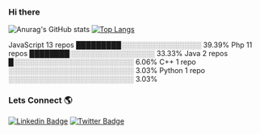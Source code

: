 ### Hi there 

<!--**njourou/njourou** is a ✨ _special_ ✨ repository because its `README.md` (this file) appears on your GitHub profile.

Here are some ideas to get you started:-->

<!--🔭 I’m currently working on ...
- 🌱 I’m currently learning ...
- 👯 I’m looking to collaborate on 
- 🤔 I’m looking for help with ...
- 💬 Ask me about ...php
- 📫 How to reach me: ...
- 😄 Pronouns: ...
- ⚡ Fun fact: ...-->



![Anurag's GitHub stats](https://github-readme-stats.vercel.app/api?username=njourou&count_private=true&show_icons=true&theme=radical)
[![Top Langs](https://github-readme-stats.vercel.app/api/top-langs/?username=njourou&show_icons=true&layout=compact&theme=vue&hide_border=true)](https://github.com/anuraghazra/github-readme-stats)



JavaScript               13 repos            █████████░░░░░░░░░░░░░░░░   39.39% 
Php                      11 repos            ████████░░░░░░░░░░░░░░░░░   33.33% 
Java                     2 repos             █░░░░░░░░░░░░░░░░░░░░░░░░   6.06% 
C++                      1 repo              ░░░░░░░░░░░░░░░░░░░░░░░░░   3.03% 
Python                   1 repo              ░░░░░░░░░░░░░░░░░░░░░░░░░   3.03%


### Lets Connect 🌎
[![Linkedin Badge](https://img.shields.io/badge/-LinkedIn-blue?style=flat-square&logo=Linkedin&logoColor=white&link=https://www.linkedin.com/in/njoroge-itinga-432186152/)](https://www.linkedin.com/in/njoroge-itinga-432186152/) 
[![Twitter Badge](https://img.shields.io/badge/-Twitter-1ca0f1?style=flat-square&labelColor=1ca0f1&logo=twitter&logoColor=white&link=https://twitter.com/njourou)](https://twitter.com/njourou)





